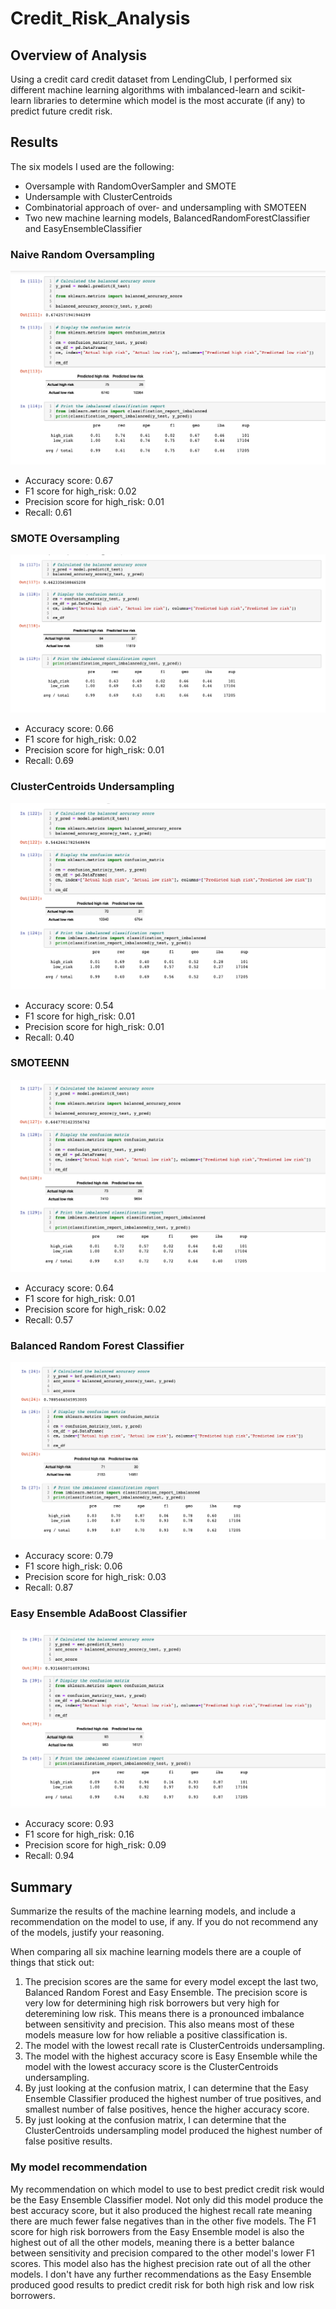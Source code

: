 # Credit_Risk_Analysis

## Overview of Analysis
Using a credit card credit dataset from LendingClub, I performed six different machine learning algorithms with imbalanced-learn and scikit-learn libraries to determine which model is the most accurate (if any) to predict future credit risk. 

## Results
The six models I used are the following:
- Oversample with RandomOverSampler and SMOTE
- Undersample with ClusterCentroids
- Combinatorial approach of over- and undersampling with SMOTEEN
- Two new machine learning models, BalancedRandomForestClassifier and EasyEnsembleClassifier

### Naive Random Oversampling
![oversampler](resources/random_oversampler.png)

- Accuracy score: 0.67
- F1 score for high_risk: 0.02
- Precision score for high_risk: 0.01
- Recall: 0.61


### SMOTE Oversampling
![smote](resources/SMOTE_oversampler.png)

- Accuracy score: 0.66
- F1 score for high_risk: 0.02
- Precision score for high_risk: 0.01
- Recall: 0.69


### ClusterCentroids Undersampling
![cluster](resources/ClusterCentroids_undersampler.png)

- Accuracy score: 0.54
- F1 score for high_risk: 0.01
- Precision score for high_risk: 0.01
- Recall: 0.40


### SMOTEENN
![SMOTEENN](resources/SMOTEENN_combo.png)

- Accuracy score: 0.64
- F1 score for high_risk: 0.01
- Precision score for high_risk: 0.02
- Recall: 0.57

### Balanced Random Forest Classifier
![randomforest](resources/Balancedrandom.png)

- Accuracy score: 0.79
- F1 score high_risk: 0.06
- Precision score for high_risk: 0.03
- Recall: 0.87


### Easy Ensemble AdaBoost Classifier
![easy](resources/easyensemble.png)

- Accuracy score: 0.93
- F1 score for high_risk: 0.16
- Precision score for high_risk: 0.09
- Recall: 0.94

## Summary
Summarize the results of the machine learning models, and include a recommendation on the model to use, if any. If you do not recommend any of the models, justify your reasoning.

When comparing all six machine learning models there are a couple of things that stick out:

1. The precision scores are the same for every model except the last two, Balanced Random Forest and Easy Ensemble. The precision score is very low for determining high risk borrowers but very high for deteremining low risk. This means there is a pronounced imbalance between sensitivity and precision. This also means most of these models measure low for how reliable a positive classification is.
2. The model with the lowest recall rate is ClusterCentroids undersampling.
3. The model with the highest accuracy score is Easy Ensemble while the model with the lowest accuracy score is the ClusterCentroids undersampling.
4. By just looking at the confusion matrix, I can determine that the Easy Ensemble Classifier produced the highest number of true positives, and smallest number of false positives, hence the higher accuracy score. 
5. By just looking at the confusion matrix, I can determine that the ClusterCentroids undersampling model produced the highest number of false positive results.

### My model recommendation
My recommendation on which model to use to best predict credit risk would be the Easy Ensemble Classifier model. Not only did this model produce the best accuracy score, but it also produced the highest recall rate meaning there are much fewer false negatives than in the other five models. The F1 score for high risk borrowers from the Easy Ensemble model is also the highest out of all the other models, meaning there is a better balance between sensitivity and precision compared to the other model's lower F1 scores. This model also has the highest precision rate out of all the other models. I don't have any further recommendations as the Easy Ensemble produced good results to predict credit risk for both high risk and low risk borrowers.
